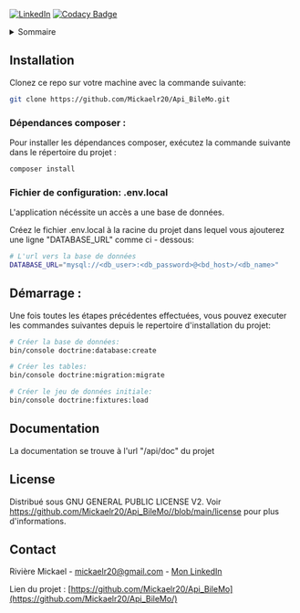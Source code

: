 [![LinkedIn][linkedin-shield]][linkedin-url]
[![Codacy Badge](https://app.codacy.com/project/badge/Grade/279d1b95605240d8b018b1ab1345cbcc)](https://www.codacy.com/gh/Mickaelr20/Api_BileMo/dashboard?utm_source=github.com&amp;utm_medium=referral&amp;utm_content=Mickaelr20/Api_BileMo&amp;utm_campaign=Badge_Grade)

<!-- TABLE OF CONTENTS -->
<details>
  <summary>Sommaire</summary>
  <ol>
    <li><a href="#installation">Installation</a></li>
    <li><a href="#demarrage">Démarrage</a></li>
    <li><a href="#documentation">Documentation</a></li>
    <li><a href="#license">Licence</a></li>
    <li><a href="#contact">Contact</a></li>
  </ol>
</details>

<!-- INSTALLATION -->

## Installation

Clonez ce repo sur votre machine avec la commande suivante:
```sh
git clone https://github.com/Mickaelr20/Api_BileMo.git
```

### Dépendances composer :

Pour installer les dépendances composer, exécutez la commande suivante dans le répertoire du projet :
```sh
composer install
```

### Fichier de configuration: .env.local

L'application nécéssite un accès a une base de données.

Créez le fichier .env.local à la racine du projet dans lequel vous ajouterez une ligne "DATABASE_URL" comme ci - dessous:

```sh
# L'url vers la base de données
DATABASE_URL="mysql://<db_user>:<db_password>@<bd_host>/<db_name>"
```

## Démarrage :

Une fois toutes les étapes précédentes effectuées, vous pouvez executer les commandes suivantes depuis le repertoire d'installation du projet:

```sh
# Créer la base de données:
bin/console doctrine:database:create

# Créer les tables:
bin/console doctrine:migration:migrate

# Créer le jeu de données initiale:
bin/console doctrine:fixtures:load
```

<!-- DOCUMENTATION -->

## Documentation

La documentation se trouve à l'url "/api/doc" du projet

<!-- LICENSE -->

## License

Distribué sous GNU GENERAL PUBLIC LICENSE V2. Voir https://github.com/Mickaelr20/Api_BileMo//blob/main/license pour plus d'informations.

<!-- CONTACT -->

## Contact

Rivière Mickael - mickaelr20@gmail.com - [Mon LinkedIn][linkedin-url]

Lien du projet : [https://github.com/Mickaelr20/Api_BileMo](https://github.com/Mickaelr20/Api_BileMo/)

<!-- MARKDOWN LINKS & IMAGES -->
[linkedin-shield]: https://img.shields.io/badge/-LinkedIn-black.svg?logo=linkedin&colorB=555
[linkedin-url]: https://www.linkedin.com/in/mickael-riviere-s/

